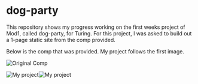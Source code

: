 # dog-party

This repository shows my progress working on the first weeks project of Mod1, called dog-party, for Turing. For this project, I was asked to build out a 1-page static site from the comp provided. 

Below is the comp that was provided. My project follows the first image.


![Original Comp](https://i.postimg.cc/SRnbyq6Y/Screen-Shot-2019-10-06-at-9-06-15-PM.png)


![My project](https://i.postimg.cc/sfWzxYbM/Screen-Shot-2019-10-06-at-9-11-04-PM.png
)![My project](https://i.postimg.cc/BnYkMbdW/Screen-Shot-2019-10-06-at-9-11-16-PM.png)

